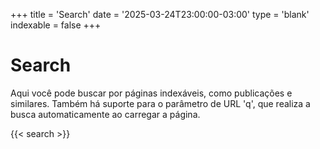 +++
title = 'Search'
date = '2025-03-24T23:00:00-03:00'
type = 'blank'
indexable = false
+++

# Search

Aqui você pode buscar por páginas indexáveis, como publicações e similares. Também há suporte para o parâmetro de URL 'q', que realiza a busca automaticamente ao carregar a página.

{{< search >}}
